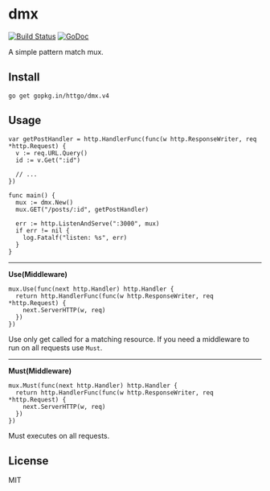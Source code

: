 # dmx

[![Build Status](https://travis-ci.org/httgo/dmx.svg?branch=master)](https://travis-ci.org/httgo/dmx)
[![GoDoc](https://godoc.org/gopkg.in/httgo/dmx.v4?status.svg)](http://godoc.org/gopkg.in/httgo/dmx.v4)

A simple pattern match mux.


## Install

    go get gopkg.in/httgo/dmx.v4


## Usage

    var getPostHandler = http.HandlerFunc(func(w http.ResponseWriter, req *http.Request) {
      v := req.URL.Query()
      id := v.Get(":id")

      // ... 
    })

    func main() {
      mux := dmx.New()
      mux.GET("/posts/:id", getPostHandler)

      err := http.ListenAndServe(":3000", mux)
      if err != nil {
        log.Fatalf("listen: %s", err)
      }
    }

---

__Use(Middleware)__

    mux.Use(func(next http.Handler) http.Handler {
      return http.HandlerFunc(func(w http.ResponseWriter, req *http.Request) {
        next.ServerHTTP(w, req)
      })
    })

Use only get called for a matching resource. If you need a middleware to run on all requests use `Must`.

---

__Must(Middleware)__

    mux.Must(func(next http.Handler) http.Handler {
      return http.HandlerFunc(func(w http.ResponseWriter, req *http.Request) {
        next.ServerHTTP(w, req)
      })
    })

Must executes on all requests.


## License

MIT

